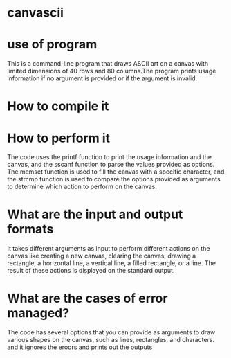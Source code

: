 # canvascii
# use of program
This is a command-line program that draws ASCII art on a canvas with limited dimensions of 40 rows and 80 columns.The program prints usage information if no argument is provided or if the argument is invalid.
# How to compile it

# How to perform it
The code uses the printf function to print the usage information and the canvas, and the sscanf function to parse the values provided as options. The memset function is used to fill the canvas with a specific character, and the strcmp function is used to compare the options provided as arguments to determine which action to perform on the canvas.
# What are the input and output formats
It takes different arguments as input to perform different actions on the canvas like creating a new canvas, clearing the canvas, drawing a rectangle, a horizontal line, a vertical line, a filled rectangle, or a line. The result of these actions is displayed on the standard output.
# What are the cases of error managed?
The code has several options that you can provide as arguments to draw various shapes on the canvas, such as lines, rectangles, and characters. and it ignores the eroors and prints out the outputs
